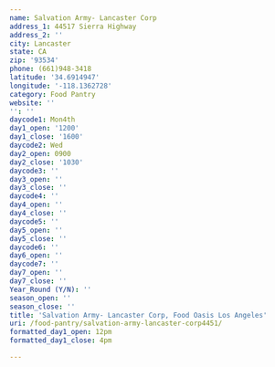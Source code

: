 ```yaml
---
name: Salvation Army- Lancaster Corp
address_1: 44517 Sierra Highway
address_2: ''
city: Lancaster
state: CA
zip: '93534'
phone: (661)948-3418
latitude: '34.6914947'
longitude: '-118.1362728'
category: Food Pantry
website: ''
'': ''
daycode1: Mon4th
day1_open: '1200'
day1_close: '1600'
daycode2: Wed
day2_open: 0900
day2_close: '1030'
daycode3: ''
day3_open: ''
day3_close: ''
daycode4: ''
day4_open: ''
day4_close: ''
daycode5: ''
day5_open: ''
day5_close: ''
daycode6: ''
day6_open: ''
daycode7: ''
day7_open: ''
day7_close: ''
Year_Round (Y/N): ''
season_open: ''
season_close: ''
title: 'Salvation Army- Lancaster Corp, Food Oasis Los Angeles'
uri: /food-pantry/salvation-army-lancaster-corp4451/
formatted_day1_open: 12pm
formatted_day1_close: 4pm

---
```

